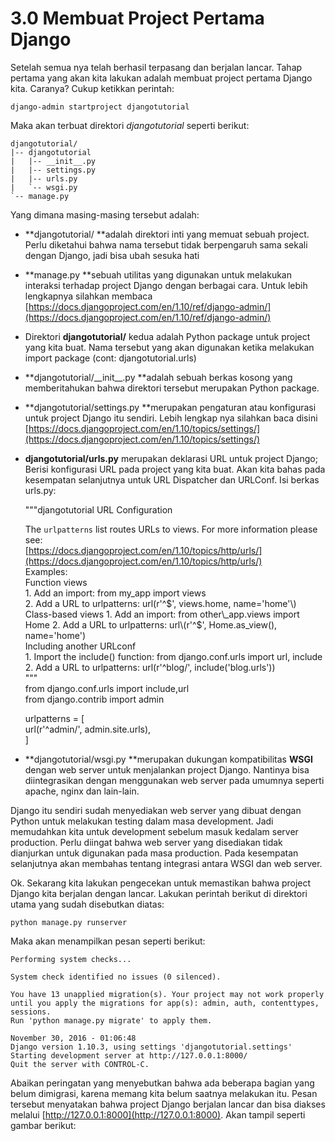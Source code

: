 # 3.0 Membuat Project Pertama Django

Setelah semua nya telah berhasil terpasang dan berjalan lancar. Tahap pertama yang akan kita lakukan adalah membuat project pertama Django kita. Caranya? Cukup ketikkan perintah:

```
django-admin startproject djangotutorial
```

Maka akan terbuat direktori _djangotutorial_ seperti berikut:

    djangotutorial/
    |-- djangotutorial
    |   |-- __init__.py
    |   |-- settings.py
    |   |-- urls.py
    |   `-- wsgi.py
    `-- manage.py

Yang dimana masing-masing tersebut adalah:

* **djangotutorial/ **adalah direktori inti yang memuat sebuah project. Perlu diketahui bahwa nama tersebut tidak berpengaruh sama sekali dengan Django, jadi bisa ubah sesuka hati
* **manage.py **sebuah utilitas yang digunakan untuk melakukan interaksi terhadap project Django dengan berbagai cara. Untuk lebih lengkapnya silahkan membaca [https://docs.djangoproject.com/en/1.10/ref/django-admin/](https://docs.djangoproject.com/en/1.10/ref/django-admin/)
* Direktori **djangotutorial/** kedua adalah Python package untuk project yang kita buat. Nama tersebut yang akan digunakan ketika melakukan import package \(cont: djangotutorial.urls\)
* **djangotutorial/\_\_init\_\_.py **adalah sebuah berkas kosong yang memberitahukan bahwa direktori tersebut merupakan Python package.
* **djangotutorial/settings.py **merupakan pengaturan atau konfigurasi untuk project Django itu sendiri. Lebih lengkap nya silahkan baca disini [https://docs.djangoproject.com/en/1.10/topics/settings/](https://docs.djangoproject.com/en/1.10/topics/settings/)
* **djangotutorial/urls.py** merupakan deklarasi URL untuk project Django; Berisi konfigurasi URL pada project yang kita buat. Akan kita bahas pada kesempatan selanjutnya untuk URL Dispatcher dan URLConf. Isi berkas urls.py:

  """djangotutorial URL Configuration

  The `urlpatterns` list routes URLs to views. For more information please see:  
        [https://docs.djangoproject.com/en/1.10/topics/http/urls/](https://docs.djangoproject.com/en/1.10/topics/http/urls/)  
    Examples:  
    Function views  
        1. Add an import:  from my\_app import views  
        2. Add a URL to urlpatterns:  url\(r'^$', views.home, name='home'\)  
    Class-based views  
        1. Add an import:  from other\_app.views import Home  
        2. Add a URL to urlpatterns:  url\(r'^$', Home.as\_view\(\), name='home'\)  
    Including another URLconf  
        1. Import the include\(\) function: from django.conf.urls import url, include  
        2. Add a URL to urlpatterns:  url\(r'^blog/', include\('blog.urls'\)\)  
    """  
    from django.conf.urls import include,url  
    from django.contrib import admin

  urlpatterns = \[  
        url\(r'^admin/', admin.site.urls\),  
    \]

* **djangotutorial/wsgi.py **merupakan dukungan kompatibilitas **WSGI** dengan web server untuk menjalankan project Django. Nantinya bisa diintegrasikan dengan menggunakan web server pada umumnya seperti apache, nginx dan lain-lain.

Django itu sendiri sudah menyediakan web server yang dibuat dengan Python untuk melakukan testing dalam masa development. Jadi memudahkan kita untuk development sebelum masuk kedalam server production. Perlu diingat bahwa web server yang disediakan tidak dianjurkan untuk digunakan pada masa production. Pada kesempatan selanjutnya akan membahas tentang integrasi antara WSGI dan web server.

Ok. Sekarang kita lakukan pengecekan untuk memastikan bahwa project Django kita berjalan dengan lancar. Lakukan perintah berikut di direktori utama yang sudah disebutkan diatas:

```
python manage.py runserver
```

Maka akan menampilkan pesan seperti berikut:

```
Performing system checks...

System check identified no issues (0 silenced).

You have 13 unapplied migration(s). Your project may not work properly until you apply the migrations for app(s): admin, auth, contenttypes, sessions.
Run 'python manage.py migrate' to apply them.

November 30, 2016 - 01:06:48
Django version 1.10.3, using settings 'djangotutorial.settings'
Starting development server at http://127.0.0.1:8000/
Quit the server with CONTROL-C.
```

Abaikan peringatan yang menyebutkan bahwa ada beberapa bagian yang belum dimigrasi, karena memang kita belum saatnya melakukan itu. Pesan tersebut menyatakan bahwa project Django berjalan lancar dan bisa diakses melalui [http://127.0.0.1:8000](http://127.0.0.1:8000). Akan tampil seperti gambar berikut:



